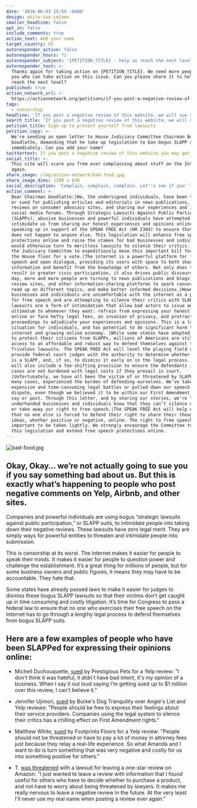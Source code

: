 ```yaml
---
date: '2016-06-03 15:54 -0400'
design: white-two-column
smaller_headline: false
opt_in: false
include_comments: true
action_text: Add your name
target_country: US
autoresponder_active: false
autoresponder_hours: 72
autoresponder_subject: '{PETITION_TITLE} - help us reach the next level!'
autoresponder_text: >-
  Thanks again for taking action on {PETITION_TITLE}. We need more people like
  you who can take action on this issue. Can you please share it to help us
  reach the next level?
published: true
action_network_url: >-
  https://actionnetwork.org/petitions/if-you-post-a-negative-review-of-this-website-you-might-get-sued/
tags:
  - censorship
headline: 'If you post a negative review of this website, we will sue you.'
search_title: 'If you post a negative review of this website, we will sue you.'
petition_title: Sign up to protect yourself from lawsuits
petition_copy: >-
  We're sending an open letter to House Judiciary Committee Chairman Bob
  Goodlatte, demanding that he take up legislation to ban bogus SLAPP suits
  immediately. Can you add your name?
twittertext: If you post a negative review of this website you may get sued.
social_title: >-
  This site will scare you from ever complaining about stuff on the Internet
  again. 
share_image: /img/action-network/bad-food.jpg
share_image_dims: 1200 x 630
social_description: 'Complain, complain, complain. Let''s see if you''ll complain about this site.'
action_comment: >-
  Dear Chairman Goodlatte:|We, the undersigned individuals, have been threatened
  or sued for publishing articles and editorials in news publications, leaving
  reviews on consumer advocacy sites, and sharing our experiences and ideas in
  social media forums. Through Strategic Lawsuits Against Public Participation
  (SLAPPs), abusive businesses and powerful individuals have attempted to
  intimidate us from sharing our honest experiences and opinions online.|We’re
  speaking up in support of the SPEAK FREE Act (HR 2304) to ensure that this
  does not happen to anyone else. This legislation will enhance free speech
  protections online and raise the stakes for bad businesses and individuals who
  would otherwise turn to meritless lawsuits to silence their critics. We urge
  the Judiciary Committee to expeditiously move this important bill forward to
  the House floor for a vote.|The internet is a powerful platform for free
  speech and open dialogue, providing its users with space to both share
  information and benefit from the knowledge of others. Not only does this
  result in greater civic participation, it also drives public discourse. Every
  day, more and more people are turning to news publications and blogs, online
  review sites, and other information-sharing platforms to spark conversation,
  read up on different topics, and make better informed decisions.|However, some
  businesses and individuals are uncomfortable with the internet as a platform
  for free speech and are attempting to silence their critics with SLAPPs. These
  lawsuits are a form of intimidation that allow bad actors to issue an
  ultimatum to whomever they want: refrain from expressing your honest thoughts
  online or face hefty legal fees, an invasion of privacy, and protracted legal
  proceedings to adjudicate your experiences and opinions. This is a lose-lose
  situation for individuals, and has potential to do significant harm to the
  internet and growing online economy. |While some states have adopted statutes
  to protect their citizens from SLAPPs, millions of Americans are still without
  access to an affordable and robust way to defend themselves against these
  frivolous lawsuits. The SPEAK FREE Act will level the playing field and
  provide federal court judges with the authority to determine whether a lawsuit
  is a SLAPP, and, if so, to dismiss it early on in the legal process. The bill
  will also include a fee-shifting provision to ensure the defendants in these
  cases are not burdened with legal costs if they prevail in court.
  |Unfortunately, we have all been the victim of or threatened by SLAPPS and, in
  many cases, experienced the burden of defending ourselves. We’ve taken on
  expensive and time-consuming legal battles or pulled down our speech in
  dispute, even though we believed it to be within our First Amendment right to
  say or post. Through this letter, and by sharing our stories, we’re letting
  underhanded businesses and individuals know that they can’t silence our voices
  or take away our right to free speech.|The SPEAK FREE Act will help ensure
  that no one else is forced to defend their right to share their thoughts and
  ideas, whether positive or negative, online. The right to free speech is too
  important to be taken lightly. We strongly encourage the Committee to support
  this legislation and extend free speech protections online.
---
```

![bad-food.jpg]({{site.baseurl}}/img/action-network/bad-food.jpg)

## Okay, Okay… we’re not actually going to sue you if you say something bad about us. But this is exactly what’s happening to people who post negative comments on Yelp, Airbnb, and other sites.

Companies and powerful individuals are using bogus “strategic lawsuits against public participation,” or SLAPP suits, to intimidate people into taking down their negative reviews. These lawsuits have zero legal merit. They are simply ways for powerful entities to threaten and intimidate people into submission. 

This is censorship at its worst. The Internet makes it easier for people to speak their minds. It makes it easier for people to question power and challenge the establishment. It’s a great thing for millions of people, but for some business owners and public figures, it means they may have to be accountable. They hate that. 

Some states have already passed laws to make it easier for judges to dismiss these bogus SLAPP lawsuits so that their victims don’t get caught up in time consuming and costly litigation. It’s time for Congress to pass a federal law to ensure that no one who exercises their free speech on the Internet has to go through a lengthy legal process to defend themselves from bogus SLAPP suits.

## Here are a few examples of people who have been SLAPPed for expressing their opinions online:

- Michell Duchouquette, [sued](http://dfw.cbslocal.com/2016/05/04/yelp-review-could-cost-couple-1-million/) by Prestigious Pets for a Yelp review: "I don't think it was hateful, it didn't have bad intent, it's my opinion of a business. When I say it out loud saying I'm getting sued up to $1 million over this review, I can't believe it."

- Jennifer Ujimori, [sued](https://www.washingtonpost.com/local/crime/negative-yelp-review-of-dog-obedience-class-spurs-lawsuit/2015/03/25/eb92dab6-d183-11e4-8fce-3941fc548f1c_story.html) by Burke's Dog Tranquility over Angie's List and Yelp reviews: "People should be free to express their feelings about their service providers. Companies using the legal system to silence their critics has a chilling effect on First Amendment rights."

- Matthew White, [sued](http://www.motherjones.com/politics/2015/07/yelp-slapp-lawsuit-legislation-speak-free-act) by Footprints Floors for a Yelp review: "People should not be threatened or have to pay a lot of money in attorney fees just because they relay a real-life experience. So what Amanda and I want to do is turn something that was very negative and costly for us into something positive for others."
 
- T. [was threatened](https://consumerist.com/2014/05/08/how-does-a-negative-amazon-review-result-in-threats-of-a-lawsuit/) with a lawsuit for leaving a one-star review on Amazon: "I just wanted to leave a review with information that I found useful for others who have to decide whether to purchase a product, and not have to worry about being threatened by lawyers. It makes me really nervous to leave a negative review in the future. At the very least I'll never use my real name when posting a review ever again."

